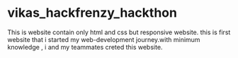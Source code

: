 # vikas_hackfrenzy_hackthon
This is website contain only html and css but responsive website. this is first website that i started my web-development journey.with minimum knowledge , i and my teammates creted this website.
